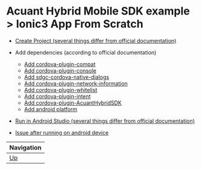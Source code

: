 # Acuant Hybrid Mobile SDK example > Ionic3 App From Scratch #

* [Create Project (several things differ from official documentation)](create-project/README.md)

* Add dependencies (according to official documentation)

    * [Add cordova-plugin-compat](add-cordova-plugin-compat/README.md)
    * [Add cordova-plugin-console](add-cordova-plugin-console/README.md)
    * [Add sdgc-cordova-native-dialogs](add-sdgc-cordova-native-dialogs/README.md)
    * [Add cordova-plugin-network-information](add-cordova-plugin-network-information/README.md)
    * [Add cordova-plugin-whitelist](add-cordova-plugin-whitelist/README.md)
    * [Add cordova-plugin-intent](add-cordova-plugin-intent/README.md)
    * [Add cordova-plugin-AcuantHybridSDK](add-cordova-plugin-AcuantHybridSDK/README.md)
    * [Add android platform](add-android-platform/README.md)

* [Run in Android Studio (several things differ from official documentation)](run-in-android-studio/README.md) 
    
* [Issue after running on android device](issue-on-android-device/README.md)

| Navigation |
| ---------- |
| [Up](../README.md) |
